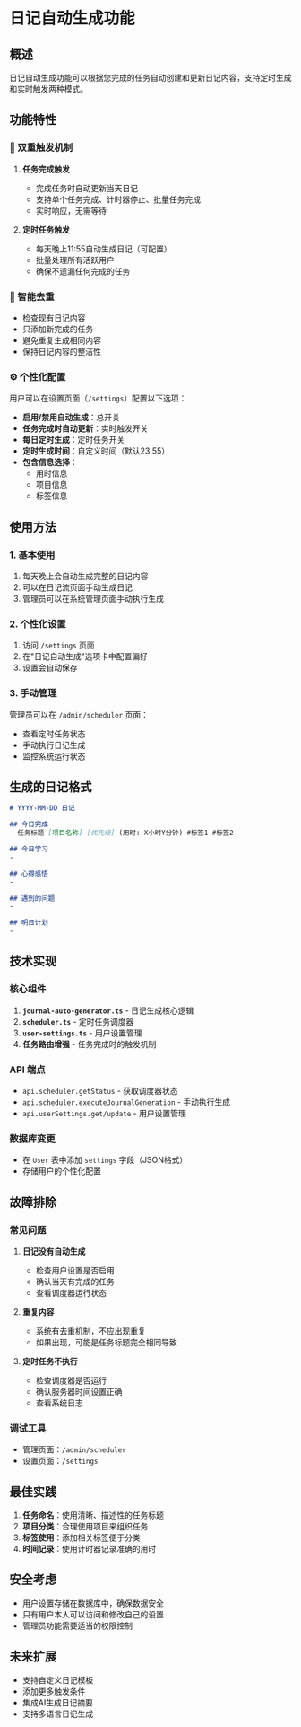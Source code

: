 # 日记自动生成功能

## 概述

日记自动生成功能可以根据您完成的任务自动创建和更新日记内容，支持定时生成和实时触发两种模式。

## 功能特性

### 🔄 双重触发机制

1. **任务完成触发**
   - 完成任务时自动更新当天日记
   - 支持单个任务完成、计时器停止、批量任务完成
   - 实时响应，无需等待

2. **定时任务触发**
   - 每天晚上11:55自动生成日记（可配置）
   - 批量处理所有活跃用户
   - 确保不遗漏任何完成的任务

### 🎯 智能去重

- 检查现有日记内容
- 只添加新完成的任务
- 避免重复生成相同内容
- 保持日记内容的整洁性

### ⚙️ 个性化配置

用户可以在设置页面（`/settings`）配置以下选项：

- **启用/禁用自动生成**：总开关
- **任务完成时自动更新**：实时触发开关
- **每日定时生成**：定时任务开关
- **定时生成时间**：自定义时间（默认23:55）
- **包含信息选择**：
  - 用时信息
  - 项目信息
  - 标签信息

## 使用方法

### 1. 基本使用

1. 每天晚上会自动生成完整的日记内容
2. 可以在日记流页面手动生成日记
3. 管理员可以在系统管理页面手动执行生成

### 2. 个性化设置

1. 访问 `/settings` 页面
2. 在"日记自动生成"选项卡中配置偏好
3. 设置会自动保存

### 3. 手动管理

管理员可以在 `/admin/scheduler` 页面：
- 查看定时任务状态
- 手动执行日记生成
- 监控系统运行状态

## 生成的日记格式

```markdown
# YYYY-MM-DD 日记

## 今日完成
- 任务标题 [项目名称] [优先级] (用时: X小时Y分钟) #标签1 #标签2

## 今日学习
-

## 心得感悟
-

## 遇到的问题
-

## 明日计划
-
```

## 技术实现

### 核心组件

1. **`journal-auto-generator.ts`** - 日记生成核心逻辑
2. **`scheduler.ts`** - 定时任务调度器
3. **`user-settings.ts`** - 用户设置管理
4. **任务路由增强** - 任务完成时的触发机制

### API 端点

- `api.scheduler.getStatus` - 获取调度器状态
- `api.scheduler.executeJournalGeneration` - 手动执行生成
- `api.userSettings.get/update` - 用户设置管理

### 数据库变更

- 在 `User` 表中添加 `settings` 字段（JSON格式）
- 存储用户的个性化配置

## 故障排除

### 常见问题

1. **日记没有自动生成**
   - 检查用户设置是否启用
   - 确认当天有完成的任务
   - 查看调度器运行状态

2. **重复内容**
   - 系统有去重机制，不应出现重复
   - 如果出现，可能是任务标题完全相同导致

3. **定时任务不执行**
   - 检查调度器是否运行
   - 确认服务器时间设置正确
   - 查看系统日志

### 调试工具

- 管理页面：`/admin/scheduler`
- 设置页面：`/settings`

## 最佳实践

1. **任务命名**：使用清晰、描述性的任务标题
2. **项目分类**：合理使用项目来组织任务
3. **标签使用**：添加相关标签便于分类
4. **时间记录**：使用计时器记录准确的用时

## 安全考虑

- 用户设置存储在数据库中，确保数据安全
- 只有用户本人可以访问和修改自己的设置
- 管理员功能需要适当的权限控制

## 未来扩展

- 支持自定义日记模板
- 添加更多触发条件
- 集成AI生成日记摘要
- 支持多语言日记生成
